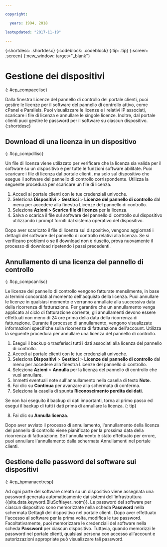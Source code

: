 ```yaml
---

copyright:

  years: 1994, 2018

lastupdated: "2017-11-19"

---
```


{:shortdesc: .shortdesc}
{:codeblock: .codeblock}
{:tip: .tip}
{:screen: .screen}
{:new_window: target="_blank"}

# Gestione dei dispositivi
{: #cp_compacclisc}

Dalla finestra Licenze del pannello di controllo del portale clienti, puoi gestire le licenze per il software del pannello di controllo attivo, come cPanel e Parallels. Puoi visualizzare le licenze e i relativi IP associati, scaricare i file di licenza e annullare le singole licenze. Inoltre, dal portale clienti puoi gestire le password per il software su ciascun dispositivo.
{:shortdesc}


## Download di una licenza in un dispositivo
{: #cp_compdllisc}

Un file di licenza viene utilizzato per verificare che la licenza sia valida per il software su un dispositivo e per tutte le funzioni software abilitate. Puoi scaricare i file di licenza dal portale clienti, ma solo sul dispositivo che esegue il software del pannello di controllo corrispondente. Utilizza la seguente procedura per scaricare un file di licenza.

1. Accedi al portale clienti con le tue credenziali univoche.
2. Seleziona **Dispositivi** > **Gestisci** > **Licenze del pannello di controllo** dal menu per accedere alla finestra Licenze del pannello di controllo.
3. Seleziona **Azioni > Scarica file di licenza** per la licenza.
4. Salva o scarica il file sul software del pannello di controllo sul dispositivo utilizzando i prompt forniti dal sistema operativo del dispositivo.

Dopo aver scaricato il file di licenza sul dispositivo, vengono aggiornati i dettagli del software del pannello di controllo relativi alla licenza. Se si verificano problemi o se il download non è riuscito, prova nuovamente il processo di download ripetendo i passi precedenti.

## Annullamento di una licenza del pannello di controllo
{: #cp_compcanlisc}

Le licenze del pannello di controllo vengono fatturate mensilmente, in base ai termini concordati al momento dell'acquisto della licenza. Puoi annullare le licenze in qualsiasi momento e verranno annullate alla successiva data della ricorrenza di fatturazione. Per garantire che un annullamento venga applicato al ciclo di fatturazione corrente, gli annullamenti devono essere effettuati non meno di 24 ore prima della data della ricorrenza di fatturazione. Durante il processo di annullamento, vengono visualizzate informazioni specifiche sulla ricorrenza di fatturazione dell'account. Utilizza la seguente procedura per annullare una licenza del pannello di controllo.

1. Esegui il backup o trasferisci tutti i dati associati alla licenza del pannello di controllo.
2. Accedi al portale clienti con le tue credenziali univoche.
3. Seleziona **Dispositivi** > **Gestisci** > **Licenze del pannello di controllo** dal menu per accedere alla finestra Licenze del pannello di controllo.
4. Seleziona **Azioni** > **Annulla** per la licenza del pannello di controllo che vuoi annullare.
5. Immetti eventuali note sull'annullamento nella casella di testo **Note**.
6. Fai clic su **Continua** per avanzare alla schermata di conferma.
7. Seleziona la casella di spunta **Riconoscimento perdita dei dati**.

  Se non hai eseguito il backup di dati importanti, torna al primo passo ed esegui il backup di tutti i dati prima di annullare la licenza.
  {: tip}

8. Fai clic su **Annulla licenza**.

Dopo aver avviato il processo di annullamento, l'annullamento della licenza del pannello di controllo viene pianificato per la prossima data della ricorrenza di fatturazione. Se l'annullamento è stato effettuato per errore, puoi annullare l'annullamento dalla schermata Annullamenti nel portale clienti.

## Gestione delle password del software sui dispositivi
{: #cp_bpmanacctresp}

Ad ogni parte del software creata su un dispositivo viene assegnata una password generata automaticamente dai sistemi dell'infrastruttura {{site.data.keyword.BluSoftlayer_notm}}. Le password del software per ciascun dispositivo sono memorizzate nella scheda **Password** nella schermata Dettagli del dispositivo nel portale clienti. Dopo aver effettuato l'accesso al software per la prima volta, modifica le tue password. Facoltativamente, puoi memorizzare le credenziali del software nella scheda **Password** per ciascun dispositivo. Tuttavia, quando memorizzi le password nel portale clienti, qualsiasi persona con accesso all'account e autorizzazioni appropriate può visualizzare tali password.
